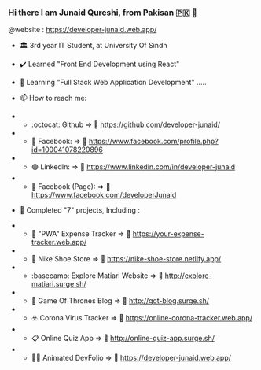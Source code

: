 ### Hi there I am Junaid Qureshi, from Pakisan :pakistan: 👋
@website : https://developer-junaid.web.app/

- :classical_building: 3rd year IT Student, at University Of Sindh

- :heavy_check_mark: Learned "Front End Development using React"
- 🌱 Learning "Full Stack Web Application Development" .....


- 📫 How to reach me:  

- - :octocat: Github              => :link:	https://github.com/developer-junaid/
- - :large_blue_circle: Facebook: => :link:	https://www.facebook.com/profile.php?id=100041078220896
- - :purple_circle: LinkedIn:     => :link:	https://www.linkedin.com/in/developer-junaid
- - :large_blue_diamond: Facebook (Page): => :link:	https://www.facebook.com/developerJunaid

- :medal_sports: Completed "7" projects, Including :
- - :money_with_wings:	"PWA" Expense Tracker    => :link:	https://your-expense-tracker.web.app/
- - :shopping_cart:	 Nike Shoe Store => :link:	https://nike-shoe-store.netlify.app/
- - :basecamp:	Explore Matiari Website => :link:	http://explore-matiari.surge.sh/
- - :iphone:	Game Of Thrones Blog  => :link:	http://got-blog.surge.sh/
- - :biohazard:	Corona Virus Tracker => :link:	https://online-corona-tracker.web.app/
- - :clipboard: Online Quiz App      => :link: http://online-quiz-app.surge.sh/
- - 👨‍💻  Animated DevFolio         => :link: https://developer-junaid.web.app/

